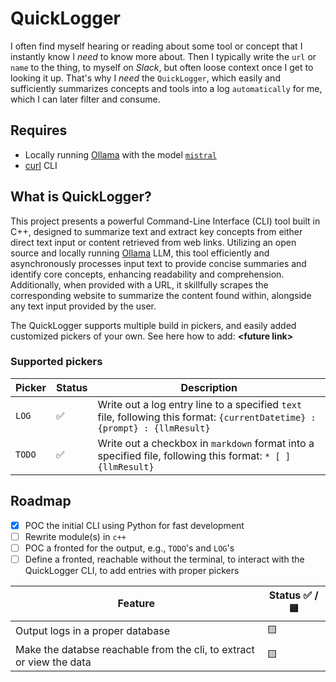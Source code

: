 # QuickLogger

I often find myself hearing or reading about some tool or concept that I instantly know I _need_ to know more about. Then I typically write the `url` or `name` to the thing, to myself on _Slack_, but often loose context once I get to looking it up. That's why I _need_ the `QuickLogger`, which easily and sufficiently summarizes concepts and tools into a log `automatically` for me, which I can later filter and consume.

## Requires

- Locally running [Ollama](https://ollama.ai/) with the model [`mistral`](https://ollama.ai/library/mistral)
- [curl](https://curl.se/) CLI

## What is QuickLogger?

This project presents a powerful Command-Line Interface (CLI) tool built in C++, designed to summarize text and extract key concepts from either direct text input or content retrieved from web links. Utilizing an open source and locally running [Ollama](https://ollama.ai/) LLM, this tool efficiently and asynchronously processes input text to provide concise summaries and identify core concepts, enhancing readability and comprehension. Additionally, when provided with a URL, it skillfully scrapes the corresponding website to summarize the content found within, alongside any text input provided by the user.

The QuickLogger supports multiple build in pickers, and easily added customized pickers of your own. See here how to add: **\<future link\>**

### Supported pickers

| Picker | Status | Description |
| --- | --- | --- |
| `LOG` | ✅ | Write out a log entry line to a specified `text` file, following this format: `{currentDatetime} : {prompt} : {llmResult}` |
| `TODO` | ✅ | Write out a checkbox in `markdown` format into a specified file, following this format: `* [ ] {llmResult}` |


## Roadmap

* [x] POC the initial CLI using Python for fast development
* [ ] Rewrite module(s) in `c++`
* [ ] POC a fronted for the output, e.g., `TODO`'s and `LOG`'s
* [ ] Define a fronted, reachable without the terminal, to interact with the QuickLogger CLI, to add entries with proper pickers

| Feature | Status ✅ / 🟨 |
| --- | --- |
| Output logs in a proper database | 🟨 |
| Make the databse reachable from the cli, to extract or view the data | 🟨 |

